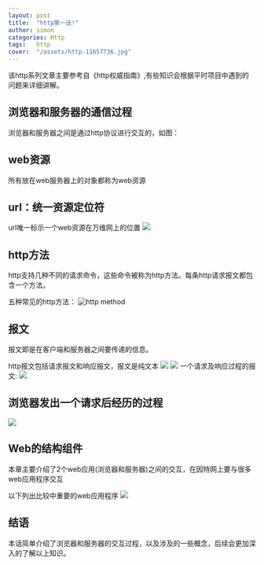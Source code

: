 ```yaml
---
layout: post
title:  "http第一话!"
author: simon
categories: Http
tags:	http 
cover:  "/assets/http-11657736.jpg"
---
```


该http系列文章主要参考自《http权威指南》,有些知识会根据平时项目中遇到的问题来详细讲解。

## 浏览器和服务器的通信过程
浏览器和服务器之间是通过http协议进行交互的，如图：
<img src='//pengshaosu.github.io/blog/assets/request-response.png' title=''>

## web资源
  所有放在web服务器上的对象都称为web资源

## url：统一资源定位符
  url唯一标示一个web资源在万维网上的位置
 <img src='//pengshaosu.github.io/blog/assets/url.png'>

## http方法
http支持几种不同的请求命令，这些命令被称为http方法。每条http请求报文都包含一个方法。

五种常见的http方法：
  <img src="//pengshaosu.github.io/blog/assets/http-method.png" title="http method">

## 报文
  报文即是在客户端和服务器之间要传递的信息。

  http报文包括请求报文和响应报文，报文是纯文本
  <img src='//pengshaosu.github.io/blog/assets/paragram.png'>
  <img src="//pengshaosu.github.io/blog/assets/paragram-def.png">
  一个请求及响应过程的报文:
  <img src='//pengshaosu.github.io/blog/assets/paragram-detail.png'/>

## 浏览器发出一个请求后经历的过程
 <img src='//pengshaosu.github.io/blog/assets/process.png'>


## Web的结构组件
  本章主要介绍了2个web应用(浏览器和服务器)之间的交互，在因特网上要与很多web应用程序交互
  
  以下列出比较中重要的web应用程序
  <img src='//pengshaosu.github.io/blog/assets/web-application.png'>


## 结语
 
 本话简单介绍了浏览器和服务器的交互过程，以及涉及的一些概念，后续会更加深入的了解以上知识。



